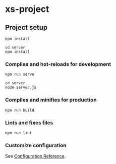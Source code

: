 # xs-project

## Project setup
```
npm install

cd server
npm install
```

### Compiles and hot-reloads for development
```
npm run serve

cd server
node server.js
```

### Compiles and minifies for production
```
npm run build
```

### Lints and fixes files
```
npm run lint
```

### Customize configuration
See [Configuration Reference](https://cli.vuejs.org/config/).
